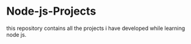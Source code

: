 # Node-js-Projects
this repository contains all the projects i have developed while learning node js. 
